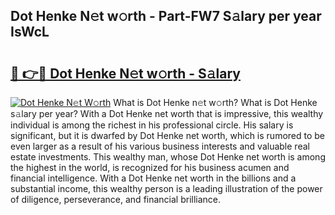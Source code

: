 ## Dot Henke N𝚎t w𝚘rth - Part-FW7 S𝚊lary per year IsWcL

# <h2><a href="http://gc49fp7.nevu.top/?p=Dot+Henke">🔗 👉🔴 Dot Henke N𝚎t w𝚘rth - S𝚊lary</a></h2>

[![Dot Henke N𝚎t W𝚘rth](https://i.imgur.com/Oavwk0R.jpeg)](http://gc49fp7.nevu.top/?p=Dot+Henke)
What is Dot Henke n𝚎t w𝚘rth? What is Dot Henke s𝚊lary per year?
With a Dot Henke net worth that is impressive, this wealthy individual is among the richest in his professional circle. His salary is significant, but it is dwarfed by Dot Henke net worth, which is rumored to be even larger as a result of his various business interests and valuable real estate investments. This wealthy man, whose Dot Henke net worth is among the highest in the world, is recognized for his business acumen and financial intelligence. With a Dot Henke net worth in the billions and a substantial income, this wealthy person is a leading illustration of the power of diligence, perseverance, and financial brilliance.

